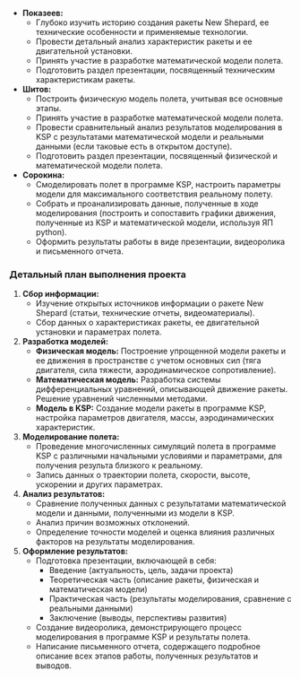 - **Показеев:**
    - Глубоко изучить историю создания ракеты New Shepard, ее технические особенности и применяемые технологии.
    - Провести детальный анализ характеристик ракеты и ее двигательной установки.
    - Принять участие в разработке математической модели полета.
    - Подготовить раздел презентации, посвященный техническим характеристикам ракеты.
- **Шитов:**
    - Построить физическую модель полета, учитывая все основные этапы.
    - Принять участие в разработке математической модели полета.
    - Провести сравнительный анализ результатов моделирования в KSP с результатами математической модели и реальными данными (если таковые есть в открытом доступе).
    - Подготовить раздел презентации, посвященный физической и математической модели полета.
- **Сорокина:**
    - Смоделировать полет в программе KSP, настроить параметры модели для максимального соответствия реальному полету.
    - Собрать и проанализировать данные, полученные в ходе моделирования (построить и сопоставить графики движения, полученные из KSP и математической модели, используя ЯП python).
    - Оформить результаты работы в виде презентации, видеоролика и письменного отчета.

### Детальный план выполнения проекта

1. **Сбор информации:**
    - Изучение открытых источников информации о ракете New Shepard (статьи, технические отчеты, видеоматериалы).
    - Сбор данных о характеристиках ракеты, ее двигательной установки и параметрах полета.
2. **Разработка моделей:**
    - **Физическая модель:** Построение упрощенной модели ракеты и ее движения в пространстве с учетом основных сил (тяга двигателя, сила тяжести, аэродинамическое сопротивление).
    - **Математическая модель:** Разработка системы дифференциальных уравнений, описывающей движение ракеты. Решение уравнений численными методами.
    - **Модель в KSP:** Создание модели ракеты в программе KSP, настройка параметров двигателя, массы, аэродинамических характеристик.
3. **Моделирование полета:**
    - Проведение многочисленных симуляций полета в программе KSP с различными начальными условиями и параметрами, для получения результа близкого к реальному.
    - Запись данных о траектории полета, скорости, высоте, ускорении и других параметрах.
4. **Анализ результатов:**
    - Сравнение полученных данных с результатами математической модели и данными, полученными из модели в KSP.
    - Анализ причин возможных отклонений.
    - Определение точности моделей и оценка влияния различных факторов на результаты моделирования.
5. **Оформление результатов:**
    - Подготовка презентации, включающей в себя:
        - Введение (актуальность, цель, задачи проекта)
        - Теоретическая часть (описание ракеты, физическая и математическая модели)
        - Практическая часть (результаты моделирования, сравнение с реальными данными)
        - Заключение (выводы, перспективы развития)
    - Создание видеоролика, демонстрирующего процесс моделирования в программе KSP и результаты полета.
    - Написание письменного отчета, содержащего подробное описание всех этапов работы, полученных результатов и выводов.